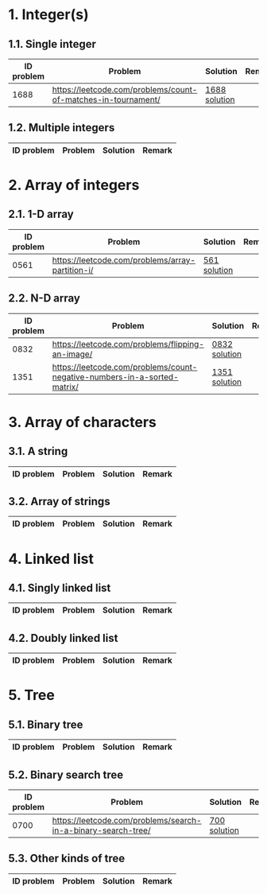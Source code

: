# 1. Integer(s)

## 1.1. Single integer

ID problem | Problem | Solution | Remark
---------- | ------- | ---------| ------
1688 | https://leetcode.com/problems/count-of-matches-in-tournament/ | [1688 solution](1688_Count_of_Matches_in_Tournament/solution.cpp)|


## 1.2. Multiple integers

ID problem | Problem | Solution | Remark
---------- | ------- | ---------| ------


# 2. Array of integers

## 2.1. 1-D array

ID problem | Problem | Solution | Remark
---------- | ------- | ---------| ------
0561 | https://leetcode.com/problems/array-partition-i/ | [561 solution](561_Array_Partition_I/solution.cpp)|


## 2.2. N-D array

ID problem | Problem | Solution | Remark
---------- | ------- | ---------| ------
0832 | https://leetcode.com/problems/flipping-an-image/ | [0832 solution](0832_Flipping_an_Image/solution.cpp)|
1351 | https://leetcode.com/problems/count-negative-numbers-in-a-sorted-matrix/ | [1351 solution](1351_Count_Negative_Numbers_in_a_Sorted_Matrix/solution.cpp)|


# 3. Array of characters

## 3.1. A string

ID problem | Problem | Solution | Remark
---------- | ------- | ---------| ------


## 3.2. Array of strings

ID problem | Problem | Solution | Remark
---------- | ------- | ---------| ------


# 4. Linked list

## 4.1. Singly linked list

ID problem | Problem | Solution | Remark
---------- | ------- | ---------| ------


## 4.2. Doubly linked list

ID problem | Problem | Solution | Remark
---------- | ------- | ---------| ------


# 5. Tree

## 5.1. Binary tree

ID problem | Problem | Solution | Remark
---------- | ------- | ---------| ------


## 5.2. Binary search tree

ID problem | Problem | Solution | Remark
---------- | ------- | ---------| ------
0700 | https://leetcode.com/problems/search-in-a-binary-search-tree/ | [700 solution](0700_Search_in_a_Binary_Search_Tree/solution.cpp)|


## 5.3. Other kinds of tree

ID problem | Problem | Solution | Remark
---------- | ------- | ---------| ------

